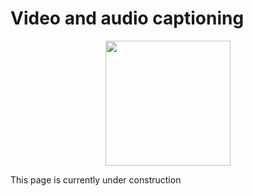 # Video and audio captioning

<p align="center">
  <img height="200" src="images/rev-rev-vox.gif">
</p>

This page is currently under construction

